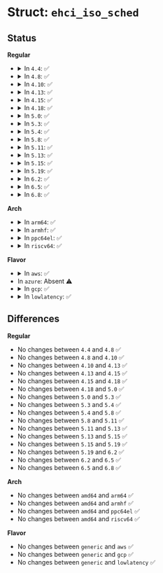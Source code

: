 # Struct: <code>ehci_iso_sched</code>

## Status
<b>Regular</b>
<ul>
<li>
<details>
<summary>In <code>4.4</code>: ✅</summary>

```c
struct ehci_iso_sched {
    struct list_head td_list;
    unsigned int span;
    unsigned int first_packet;
    struct ehci_iso_packet packet[0];
};
```
</details>
</li>
<li>
<details>
<summary>In <code>4.8</code>: ✅</summary>

```c
struct ehci_iso_sched {
    struct list_head td_list;
    unsigned int span;
    unsigned int first_packet;
    struct ehci_iso_packet packet[0];
};
```
</details>
</li>
<li>
<details>
<summary>In <code>4.10</code>: ✅</summary>

```c
struct ehci_iso_sched {
    struct list_head td_list;
    unsigned int span;
    unsigned int first_packet;
    struct ehci_iso_packet packet[0];
};
```
</details>
</li>
<li>
<details>
<summary>In <code>4.13</code>: ✅</summary>

```c
struct ehci_iso_sched {
    struct list_head td_list;
    unsigned int span;
    unsigned int first_packet;
    struct ehci_iso_packet packet[0];
};
```
</details>
</li>
<li>
<details>
<summary>In <code>4.15</code>: ✅</summary>

```c
struct ehci_iso_sched {
    struct list_head td_list;
    unsigned int span;
    unsigned int first_packet;
    struct ehci_iso_packet packet[0];
};
```
</details>
</li>
<li>
<details>
<summary>In <code>4.18</code>: ✅</summary>

```c
struct ehci_iso_sched {
    struct list_head td_list;
    unsigned int span;
    unsigned int first_packet;
    struct ehci_iso_packet packet[0];
};
```
</details>
</li>
<li>
<details>
<summary>In <code>5.0</code>: ✅</summary>

```c
struct ehci_iso_sched {
    struct list_head td_list;
    unsigned int span;
    unsigned int first_packet;
    struct ehci_iso_packet packet[0];
};
```
</details>
</li>
<li>
<details>
<summary>In <code>5.3</code>: ✅</summary>

```c
struct ehci_iso_sched {
    struct list_head td_list;
    unsigned int span;
    unsigned int first_packet;
    struct ehci_iso_packet packet[0];
};
```
</details>
</li>
<li>
<details>
<summary>In <code>5.4</code>: ✅</summary>

```c
struct ehci_iso_sched {
    struct list_head td_list;
    unsigned int span;
    unsigned int first_packet;
    struct ehci_iso_packet packet[0];
};
```
</details>
</li>
<li>
<details>
<summary>In <code>5.8</code>: ✅</summary>

```c
struct ehci_iso_sched {
    struct list_head td_list;
    unsigned int span;
    unsigned int first_packet;
    struct ehci_iso_packet packet[0];
};
```
</details>
</li>
<li>
<details>
<summary>In <code>5.11</code>: ✅</summary>

```c
struct ehci_iso_sched {
    struct list_head td_list;
    unsigned int span;
    unsigned int first_packet;
    struct ehci_iso_packet packet[0];
};
```
</details>
</li>
<li>
<details>
<summary>In <code>5.13</code>: ✅</summary>

```c
struct ehci_iso_sched {
    struct list_head td_list;
    unsigned int span;
    unsigned int first_packet;
    struct ehci_iso_packet packet[0];
};
```
</details>
</li>
<li>
<details>
<summary>In <code>5.15</code>: ✅</summary>

```c
struct ehci_iso_sched {
    struct list_head td_list;
    unsigned int span;
    unsigned int first_packet;
    struct ehci_iso_packet packet[0];
};
```
</details>
</li>
<li>
<details>
<summary>In <code>5.19</code>: ✅</summary>

```c
struct ehci_iso_sched {
    struct list_head td_list;
    unsigned int span;
    unsigned int first_packet;
    struct ehci_iso_packet packet[0];
};
```
</details>
</li>
<li>
<details>
<summary>In <code>6.2</code>: ✅</summary>

```c
struct ehci_iso_sched {
    struct list_head td_list;
    unsigned int span;
    unsigned int first_packet;
    struct ehci_iso_packet packet[0];
};
```
</details>
</li>
<li>
<details>
<summary>In <code>6.5</code>: ✅</summary>

```c
struct ehci_iso_sched {
    struct list_head td_list;
    unsigned int span;
    unsigned int first_packet;
    struct ehci_iso_packet packet[0];
};
```
</details>
</li>
<li>
<details>
<summary>In <code>6.8</code>: ✅</summary>

```c
struct ehci_iso_sched {
    struct list_head td_list;
    unsigned int span;
    unsigned int first_packet;
    struct ehci_iso_packet packet[0];
};
```
</details>
</li>
</ul>
<b>Arch</b>
<ul>
<li>
<details>
<summary>In <code>arm64</code>: ✅</summary>

```c
struct ehci_iso_sched {
    struct list_head td_list;
    unsigned int span;
    unsigned int first_packet;
    struct ehci_iso_packet packet[0];
};
```
</details>
</li>
<li>
<details>
<summary>In <code>armhf</code>: ✅</summary>

```c
struct ehci_iso_sched {
    struct list_head td_list;
    unsigned int span;
    unsigned int first_packet;
    struct ehci_iso_packet packet[0];
};
```
</details>
</li>
<li>
<details>
<summary>In <code>ppc64el</code>: ✅</summary>

```c
struct ehci_iso_sched {
    struct list_head td_list;
    unsigned int span;
    unsigned int first_packet;
    struct ehci_iso_packet packet[0];
};
```
</details>
</li>
<li>
<details>
<summary>In <code>riscv64</code>: ✅</summary>

```c
struct ehci_iso_sched {
    struct list_head td_list;
    unsigned int span;
    unsigned int first_packet;
    struct ehci_iso_packet packet[0];
};
```
</details>
</li>
</ul>
<b>Flavor</b>
<ul>
<li>
<details>
<summary>In <code>aws</code>: ✅</summary>

```c
struct ehci_iso_sched {
    struct list_head td_list;
    unsigned int span;
    unsigned int first_packet;
    struct ehci_iso_packet packet[0];
};
```
</details>
</li>
<li>
In <code>azure</code>: Absent ⚠️
</li>
<li>
<details>
<summary>In <code>gcp</code>: ✅</summary>

```c
struct ehci_iso_sched {
    struct list_head td_list;
    unsigned int span;
    unsigned int first_packet;
    struct ehci_iso_packet packet[0];
};
```
</details>
</li>
<li>
<details>
<summary>In <code>lowlatency</code>: ✅</summary>

```c
struct ehci_iso_sched {
    struct list_head td_list;
    unsigned int span;
    unsigned int first_packet;
    struct ehci_iso_packet packet[0];
};
```
</details>
</li>
</ul>

## Differences
<b>Regular</b>
<ul>
<li>
No changes between <code>4.4</code> and <code>4.8</code> ✅
</li>
<li>
No changes between <code>4.8</code> and <code>4.10</code> ✅
</li>
<li>
No changes between <code>4.10</code> and <code>4.13</code> ✅
</li>
<li>
No changes between <code>4.13</code> and <code>4.15</code> ✅
</li>
<li>
No changes between <code>4.15</code> and <code>4.18</code> ✅
</li>
<li>
No changes between <code>4.18</code> and <code>5.0</code> ✅
</li>
<li>
No changes between <code>5.0</code> and <code>5.3</code> ✅
</li>
<li>
No changes between <code>5.3</code> and <code>5.4</code> ✅
</li>
<li>
No changes between <code>5.4</code> and <code>5.8</code> ✅
</li>
<li>
No changes between <code>5.8</code> and <code>5.11</code> ✅
</li>
<li>
No changes between <code>5.11</code> and <code>5.13</code> ✅
</li>
<li>
No changes between <code>5.13</code> and <code>5.15</code> ✅
</li>
<li>
No changes between <code>5.15</code> and <code>5.19</code> ✅
</li>
<li>
No changes between <code>5.19</code> and <code>6.2</code> ✅
</li>
<li>
No changes between <code>6.2</code> and <code>6.5</code> ✅
</li>
<li>
No changes between <code>6.5</code> and <code>6.8</code> ✅
</li>
</ul>
<b>Arch</b>
<ul>
<li>
No changes between <code>amd64</code> and <code>arm64</code> ✅
</li>
<li>
No changes between <code>amd64</code> and <code>armhf</code> ✅
</li>
<li>
No changes between <code>amd64</code> and <code>ppc64el</code> ✅
</li>
<li>
No changes between <code>amd64</code> and <code>riscv64</code> ✅
</li>
</ul>
<b>Flavor</b>
<ul>
<li>
No changes between <code>generic</code> and <code>aws</code> ✅
</li>
<li>
No changes between <code>generic</code> and <code>gcp</code> ✅
</li>
<li>
No changes between <code>generic</code> and <code>lowlatency</code> ✅
</li>
</ul>
